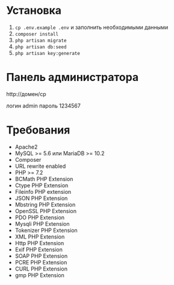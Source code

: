 # Установка

1. `cp .env.example .env` и заполнить необходимыми данными
2. `composer install`
3. `php artisan migrate`
4. `php artisan db:seed`
5. `php artisan key:generate`

# Панель администратора
http://домен/cp

логин admin
пароль 1234567


# Требования
- Apache2
- MySQL >= 5.6 или MariaDB >= 10.2
- Composer
- URL rewrite enabled
- PHP >= 7.2
- BCMath PHP Extension
- Ctype PHP Extension
- Fileinfo PHP extension
- JSON PHP Extension
- Mbstring PHP Extension
- OpenSSL PHP Extension
- PDO PHP Extension
- Mysqli PHP Extension
- Tokenizer PHP Extension
- XML PHP Extension
- Http PHP Extension
- Exif PHP Extension
- SOAP PHP Extension
- PCRE PHP Extension
- CURL PHP Extension
- gmp PHP Extension

